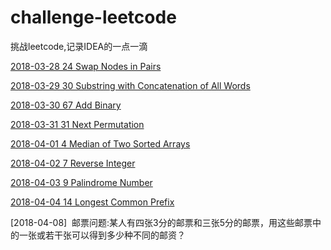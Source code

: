 # challenge-leetcode
挑战leetcode,记录IDEA的一点一滴

[2018-03-28 24 Swap Nodes in Pairs](https://leetcode.com/problems/swap-nodes-in-pairs)

[2018-03-29 30 Substring with Concatenation of All Words](https://leetcode.com/problems/substring-with-concatenation-of-all-words)

 [2018-03-30 67 Add Binary](https://leetcode.com/problems/add-binary)

[2018-03-31 31 Next Permutation](https://leetcode.com/problems/next-permutation)

[2018-04-01 4 Median of Two Sorted Arrays](https://leetcode.com/problems/median-of-two-sorted-arrays/description/)

[2018-04-02 7 Reverse Integer](https://leetcode.com/problems/reverse-integer/description/)

[2018-04-03 9 Palindrome Number](https://leetcode.com/problems/palindrome-number/description/)

[2018-04-04 14 Longest Common Prefix](https://leetcode.com/problems/longest-common-prefix/description/)

[2018-04-08]  邮票问题:某人有四张3分的邮票和三张5分的邮票，用这些邮票中的一张或若干张可以得到多少种不同的邮资？
